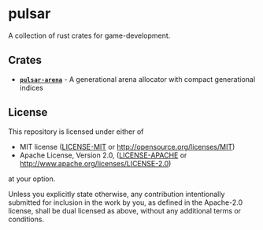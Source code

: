 # pulsar

A collection of rust crates for game-development.

## Crates

* **[`pulsar-arena`](crates/arena)** -
  A generational arena allocator with compact generational indices

## License

This repository is licensed under either of

* MIT license ([LICENSE-MIT](LICENSE-MIT) or <http://opensource.org/licenses/MIT>)
* Apache License, Version 2.0, ([LICENSE-APACHE](LICENSE-APACHE) or <http://www.apache.org/licenses/LICENSE-2.0>)

at your option.

Unless you explicitly state otherwise, any contribution intentionally submitted for inclusion in the work by you, as defined in the Apache-2.0 license, shall be dual licensed as above, without any additional terms or conditions.

